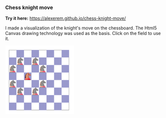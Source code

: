 ﻿### Chess knight move
 
 **Try it here:** https://alexerem.github.io/chess-knight-move/

I made a visualization of the knight's move on the chessboard. The Html5 Canvas drawing technology was used as the basis.
Click on the field to use it.

![screenshot of sample](screenshots/screenshot.png)
